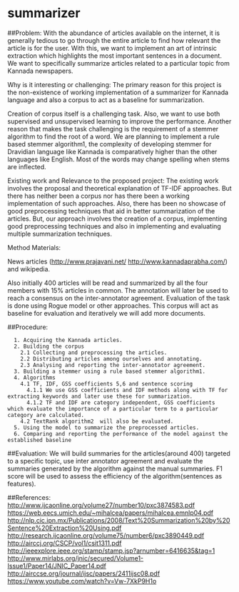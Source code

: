 # summarizer

##Problem:
With the abundance of articles available on the internet, it is generally tedious to go through the entire article to find how relevant the article is for the user. With this, we want to implement an art of intrinsic extraction which highlights the most important sentences in a document. We want to specifically summarize articles related to a particular topic from Kannada newspapers.

Why is it interesting or challenging:
The primary reason for this project is the non-existence of working implementation of a summarizer for Kannada language and also a corpus to act as a baseline for summarization. 

Creation of corpus itself is a challenging task. Also, we want to use both supervised and unsupervised learning to improve the performance. Another reason that makes the task challenging is the requirement of a stemmer algorithm to find the root of a word. We are planning to implement a rule based stemmer algorithm1, the complexity of developing stemmer for Dravidian language like Kannada is comparatively higher than the other languages like English. Most of the words may change spelling when stems are inflected.

Existing work and Relevance to the proposed project:
The existing work involves the proposal and theoretical explanation of TF-IDF approaches. But there has neither been a corpus nor has there been a working implementation of such approaches. Also, there has been no showcase of good preprocessing techniques that aid in better summarization of the articles. But, our approach involves the creation of a corpus, implementing good preprocessing techniques  and also in implementing and evaluating multiple summarization techniques.

Method
Materials:

News articles (http://www.prajavani.net/ http://www.kannadaprabha.com/) and wikipedia. 

Also initially 400 articles will be read and summarized by all the four members with 15% articles in common. The annotation will later be used to reach a consensus on the inter-annotator agreement. Evaluation of the task is done using Rogue model or other approaches. This corpus will act as baseline for evaluation and iteratively we will add more documents.

##Procedure:
```
  1. Acquiring the Kannada articles.
  2. Building the corpus
    2.1 Collecting and preprocessing the articles.
    2.2 Distributing articles among ourselves and annotating.
    2.3 Analysing and reporting the inter-annotator agreement.
  3. Building a stemmer using a rule based stemmer algorithm1.
  4. Algorithms
    4.1 TF, IDF, GSS coefficients 5,6 and sentence scoring
      4.1.1 We use GSS coefficients and IDF methods along with TF for extracting keywords and later use these for summarization.
      4.1.2 TF and IDF are category independent, GSS coefficients which evaluate the importance of a particular term to a particular category are calculated.
    4.2 TextRank algorithm2  will also be evaluated.
  5. Using the model to summarize the preprocessed articles.
  6. Comparing and reporting the performance of the model against the established baseline
```

##Evaluation:
We will build summaries for the articles(around 400) targeted to a specific topic, use inter annotator agreement and evaluate the summaries generated by the algorithm against the manual summaries. F1 score will be used to assess the efficiency of the algorithm(sentences as features).

##References:
http://www.ijcaonline.org/volume27/number10/pxc3874583.pdf
https://web.eecs.umich.edu/~mihalcea/papers/mihalcea.emnlp04.pdf
http://nlp.cic.ipn.mx/Publications/2008/Text%20Summarization%20by%20Sentence%20Extraction%20Using.pdf
http://research.ijcaonline.org/volume75/number6/pxc3890449.pdf
http://airccj.org/CSCP/vol1/csit1311.pdf
http://ieeexplore.ieee.org/stamp/stamp.jsp?arnumber=6416635&tag=1
http://www.mirlabs.org/jnic/secured/Volume1-Issue1/Paper14/JNIC_Paper14.pdf
http://airccse.org/journal/ijsc/papers/2411ijsc08.pdf
https://www.youtube.com/watch?v=Vw-7XkP9H1o


